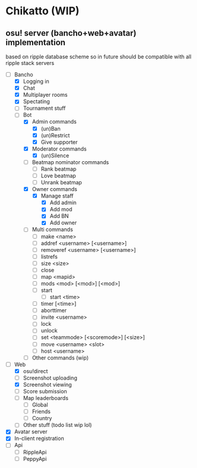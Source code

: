 # Chikatto (WIP)
## osu! server (bancho+web+avatar) implementation

based on ripple database scheme so in future should be 
compatible with all ripple stack servers

- [ ] Bancho
    - [X] Logging in
    - [X] Chat
    - [X] Multiplayer rooms
    - [X] Spectating
    - [ ] Tournament stuff
    - [ ] Bot
        - [X] Admin commands
            - [X] (un)Ban
            - [X] (un)Restrict
            - [X] Give supporter
        - [X] Moderator commands
            - [X] (un)Silence
        - [ ] Beatmap nominator commands
            - [ ] Rank beatmap
            - [ ] Love beatmap
            - [ ] Unrank beatmap
        - [X] Owner commands
            - [X] Manage staff
                - [X] Add admin
                - [X] Add mod
                - [X] Add BN
                - [X] Add owner
        - [ ] Multi commands
            - [ ] make \<name> 
            - [ ] addref \<username> [\<username>] 
            - [ ] removeref \<username> [\<username>]
            - [ ] listrefs
            - [ ] size \<size>
            - [ ] close
            - [ ] map \<mapid>
            - [ ] mods \<mod> [\<mod>] [\<mod>]
            - [ ] start
              - [ ] start \<time> 
            - [ ] timer [\<time>]
            - [ ] aborttimer
            - [ ] invite \<username>
            - [ ] lock
            - [ ] unlock
            - [ ] set \<teammode> [\<scoremode>] [\<size>]
            - [ ] move \<username> \<slot>
            - [ ] host \<username>
        - [ ] Other commands (wip)
- [ ] Web
    - [X] osu!direct
    - [ ] Screenshot uploading
    - [X] Screenshot viewing
    - [ ] Score submission
    - [ ] Map leaderboards
        - [ ] Global
        - [ ] Friends
        - [ ] Country
    - [ ] Other stuff (todo list wip lol)
- [X] Avatar server
- [X] In-client registration
- [ ] Api
    - [ ] RippleApi
    - [ ] PeppyApi